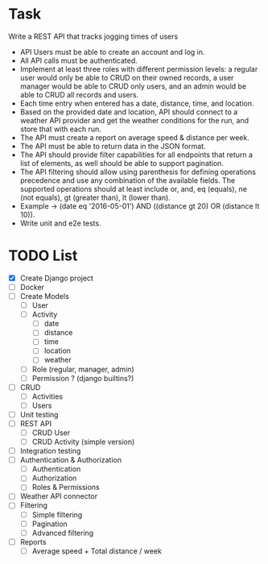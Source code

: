 # Task

Write a REST API that tracks jogging times of users

- API Users must be able to create an account and log in.
- All API calls must be authenticated.
- Implement at least three roles with different permission levels: a regular user would only be able to CRUD on their owned records, a user manager would be able to CRUD only users, and an admin would be able to CRUD all records and users.
- Each time entry when entered has a date, distance, time, and location.
- Based on the provided date and location, API should connect to a weather API provider and get the weather conditions for the run, and store that with each run.
- The API must create a report on average speed & distance per week.
- The API must be able to return data in the JSON format.
- The API should provide filter capabilities for all endpoints that return a list of elements, as well should be able to support pagination.
- The API filtering should allow using parenthesis for defining operations precedence and use any combination of the available fields. The supported operations should at least include or, and, eq (equals), ne (not equals), gt (greater than), lt (lower than).
- Example -> (date eq '2016-05-01') AND ((distance gt 20) OR (distance lt 10)).
- Write unit and e2e tests.

# TODO List

- [X] Create Django project
- [ ] Docker
- [ ] Create Models
  - [ ] User
  - [ ] Activity
    - [ ] date
    - [ ] distance
    - [ ] time
    - [ ] location
    - [ ] weather
  - [ ] Role (regular, manager, admin)
  - [ ] Permission ? (django builtins?)
- [ ] CRUD 
  - [ ] Activities
  - [ ] Users
- [ ] Unit testing
- [ ] REST API
  - [ ] CRUD User
  - [ ] CRUD Activity (simple version)
- [ ] Integration testing
- [ ] Authentication & Authorization
  - [ ] Authentication
  - [ ] Authorization
  - [ ] Roles & Permissions
- [ ] Weather API connector
- [ ] Filtering
  - [ ] Simple filtering
  - [ ] Pagination
  - [ ] Advanced filtering
- [ ] Reports
  - [ ] Average speed + Total distance / week
